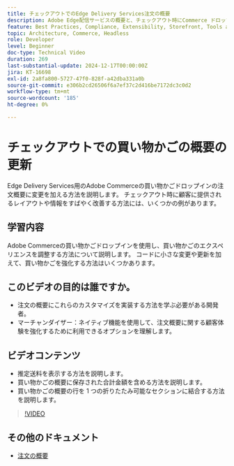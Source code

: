 ```yaml
---
title: チェックアウトでのEdge Delivery Services注文の概要
description: Adobe Edge配信サービスの概要と、チェックアウト時にCommerce ドロップダウンの注文概要セクションを更新する方法について説明します。
feature: Best Practices, Compliance, Extensibility, Storefront, Tools and External Services
topic: Architecture, Commerce, Headless
role: Developer
level: Beginner
doc-type: Technical Video
duration: 269
last-substantial-update: 2024-12-17T00:00:00Z
jira: KT-16698
exl-id: 2a8fa800-5727-47f0-828f-a42dba331a0b
source-git-commit: e306b2cd26506f6a7ef37c2d416be7172dc3c0d2
workflow-type: tm+mt
source-wordcount: '185'
ht-degree: 0%

---
```


# チェックアウトでの買い物かごの概要の更新

Edge Delivery Services用のAdobe Commerceの買い物かごドロップインの注文概要に変更を加える方法を説明します。  チェックアウト時に顧客に提供されるレイアウトや情報をすばやく改善する方法には、いくつかの例があります。

## 学習内容

Adobe Commerceの買い物かごドロップインを使用し、買い物かごのエクスペリエンスを調整する方法について説明します。  コードに小さな変更や更新を加えて、買い物かごを強化する方法はいくつかあります。

## このビデオの目的は誰ですか。

* 注文の概要にこれらのカスタマイズを実装する方法を学ぶ必要がある開発者。
* マーチャンダイザー：ネイティブ機能を使用して、注文概要に関する顧客体験を強化するために利用できるオプションを理解します。

## ビデオコンテンツ

* 推定送料を表示する方法を説明します。
* 買い物かごの概要に保存された合計金額を含める方法を説明します。
* 買い物かごの概要の行を 1 つの折りたたみ可能なセクションに結合する方法を説明します。

>[!VIDEO](https://video.tv.adobe.com/v/3441186?learn=on&captions=jpn)

## その他のドキュメント

* [ 注文の概要 ](https://experienceleague.adobe.com/developer/commerce/storefront/dropins/cart/tutorials/order-summary-lines/?lang=ja)
